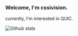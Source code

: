 ### Welcome, I'm cssivision.

currently, I'm interested in QUIC.

![Github stats](https://github-readme-stats.vercel.app/api?username=cssivision&show_icons=true&theme=dark)

